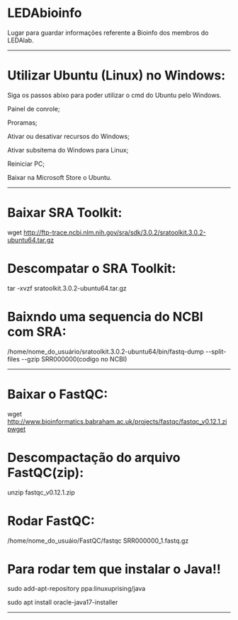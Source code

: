 # LEDAbioinfo
Lugar para guardar informações referente a Bioinfo dos membros do LEDAlab.


--------------------------------------------------------------------------

# Utilizar Ubuntu (Linux) no Windows:

Siga os passos abixo para poder utilizar o cmd do Ubuntu pelo Windows.

Painel de conrole;

Proramas;

Ativar ou desativar recursos do Windows;

Ativar subsitema do Windows para Linux;

Reiniciar PC;

Baixar na Microsoft Store o Ubuntu.

--------------------------------------------------------------------------

# Baixar SRA Toolkit:

wget http://ftp-trace.ncbi.nlm.nih.gov/sra/sdk/3.0.2/sratoolkit.3.0.2-ubuntu64.tar.gz

# Descompatar o SRA Toolkit: 

tar -xvzf sratoolkit.3.0.2-ubuntu64.tar.gz

# Baixndo uma sequencia do NCBI com SRA:

/home/nome_do_usuário/sratoolkit.3.0.2-ubuntu64/bin/fastq-dump --split-files --gzip SRR000000(codigo no NCBI)

--------------------------------------------------------------------------

# Baixar o FastQC:

wget http://www.bioinformatics.babraham.ac.uk/projects/fastqc/fastqc_v0.12.1.zipwget

# Descompactação do arquivo FastQC(zip):

unzip fastqc_v0.12.1.zip

# Rodar FastQC:

/home/nome_do_usuáio/FastQC/fastqc SRR000000_1.fastq.gz

# Para rodar tem que instalar o Java!!

sudo add-apt-repository ppa:linuxuprising/java

sudo apt install oracle-java17-installer

--------------------------------------------------------------------------
